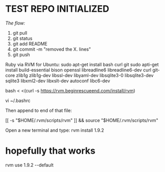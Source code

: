 # TEST REPO INITIALIZED #


*The flow:*

1. git pull
2. git status
3. git add README
4. git commit -m "removed the X. lines"
5. git push 


Ruby via RVM for Ubuntu:
  sudo apt-get install bash curl git
  sudo apti-get install build-essential bison openssl libreadline6 libreadline6-dev curl git-core zlib1g zlib1g-dev libssl-dev libyaml-dev libsqlite3-0 libsqlite3-dev sqlite3 libxml2-dev libxslt-dev autoconf libc6-dev

  bash < <(curl -s https://rvm.beginrescueend.com/install/rvm)

  vi ~/.bashrc  

Then append to end of that file:

  [[ -s "$HOME/.rvm/scripts/rvm" ]] && source "$HOME/.rvm/scripts/rvm" 

Open a new terminal and type:
  rvm install 1.9.2
# hopefully that works
  rvm use 1.9.2 --default

